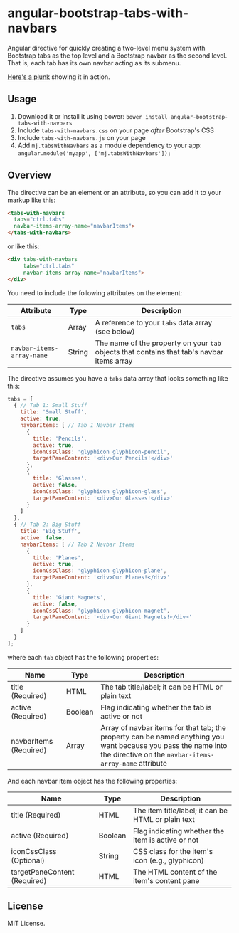 angular-bootstrap-tabs-with-navbars
===================================

Angular directive for quickly creating a two-level menu system with Bootstrap tabs as the top level and a 
Bootstrap navbar as the second level. That is, each tab has its own navbar acting as its submenu.

<a href="http://plnkr.co/edit/7nFx83mQQJpUWfu38QxS?p=preview" target="_blank">Here's a plunk</a> showing it in action.

Usage
-----
1. Download it or install it using bower: `bower install angular-bootstrap-tabs-with-navbars`
2. Include `tabs-with-navbars.css` on your page *after* Bootstrap's CSS
3. Include `tabs-with-navbars.js` on your page
4. Add `mj.tabsWithNavbars` as a module dependency to your app: `angular.module('myapp', ['mj.tabsWithNavbars']);`

Overview
--------
The directive can be an element or an attribute, so you can add it to your markup like this:

```html
<tabs-with-navbars 
  tabs="ctrl.tabs"
  navbar-items-array-name="navbarItems">
</tabs-with-navbars>
```

or like this:

```html
<div tabs-with-navbars 
     tabs="ctrl.tabs"
     navbar-items-array-name="navbarItems">
</div>
```

You need to include the following attributes on the element:

| Attribute | Type | Description |
| ------------------------- | ------ | ---------------------------------------------- |
| `tabs` | Array     | A reference to your `tabs` data array (see below) |
| `navbar-items-array-name` | String | The name of the property on your `tab` objects that contains that tab's navbar items array |


The directive assumes you have a `tabs` data array that looks something like this:

```javascript
tabs = [
  { // Tab 1: Small Stuff
    title: 'Small Stuff',
    active: true,
    navbarItems: [ // Tab 1 Navbar Items
      {
        title: 'Pencils',
        active: true,
        iconCssClass: 'glyphicon glyphicon-pencil',
        targetPaneContent: '<div>Our Pencils!</div>'
      },
      {
        title: 'Glasses',
        active: false,
        iconCssClass: 'glyphicon glyphicon-glass',
        targetPaneContent: '<div>Our Glasses!</div>'
      }
    ]
  },
  { // Tab 2: Big Stuff
    title: 'Big Stuff',
    active: false,
    navbarItems: [ // Tab 2 Navbar Items
      {
        title: 'Planes',
        active: true,
        iconCssClass: 'glyphicon glyphicon-plane',
        targetPaneContent: '<div>Our Planes!</div>'
      },
      {
        title: 'Giant Magnets',
        active: false,
        iconCssClass: 'glyphicon glyphicon-magnet',
        targetPaneContent: '<div>Our Giant Magnets!</div>'
      }
    ]
  }
];
```

where each `tab` object has the following properties:

| Name | Type | Description |
| ---------------------- | ------- | ---------------------------------------------------------|
| title (Required) | HTML | The tab title/label; it can be HTML or plain text |
| active (Required) | Boolean | Flag indicating whether the tab is active or not |
| navbarItems (Required) | Array | Array of navbar items for that tab; the property can be named anything you want because you pass the name into the directive on the `navbar-items-array-name` attribute |


And each navbar item object has the following properties:

| Name | Type | Description |
| ---------------------------- | ------- | ----------------------------------------------------|
| title (Required) | HTML | The item title/label; it can be HTML or plain text |
| active (Required) | Boolean | Flag indicating whether the item is active or not |
| iconCssClass (Optional) | String | CSS class for the item's icon (e.g., glyphicon) |  
| targetPaneContent (Required) | HTML | The HTML content of the item's content pane |


License
-------
MIT License.
